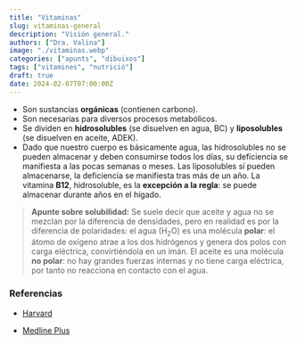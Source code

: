 ```yaml
---
title: "Vitaminas"
slug: vitaminas-general
description: "Visión general."
authors: ["Dra. Valina"]
image: "./vitaminas.webp"
categories: ["apunts", "dibuixos"]
tags: ["vitamines", "nutrició"]
draft: true
date: 2024-02-07T07:00:00Z
---
```


- Son sustancias **orgánicas** (contienen carbono).
- Son necesarias para diversos procesos metabólicos.
- Se dividen en **hidrosolubles** (se disuelven en agua, BC) y **liposolubles** (se disuelven en aceite, ADEK).
- Dado que nuestro cuerpo es básicamente agua, las hidrosolubles no se pueden almacenar y deben consumirse todos los días, su deficiencia se manifiesta a las pocas semanas o meses. Las liposolubles sí pueden almacenarse, la deficiencia se manifiesta tras más de un año. La vitamina **B12**, hidrosoluble, es la **excepción a la regla**: se puede almacenar durante años en el hígado.

> **Apunte sobre solubilidad:** Se suele decir que aceite y agua no se mezclan por la diferencia de densidades, pero en realidad es por la diferencia de polaridades: el agua (H<sub>2</sub>O) es una molécula **polar**: el átomo de oxígeno atrae a los dos hidrógenos y genera dos polos con carga eléctrica, convirtiéndola en un imán. El aceite es una molécula **no polar**: no hay grandes fuerzas internas y no tiene carga eléctrica, por tanto no reacciona en contacto con el agua.


### Referencias

- [Harvard](https://www.hsph.harvard.edu/nutritionsource/vitamins/)

- [Medline Plus](https://medlineplus.gov/spanish/ency/article/002399.htm)
